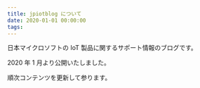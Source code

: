 ```yaml
---
title: jpiotblog について
date: 2020-01-01 00:00:00
tags:
---
```

日本マイクロソフトの IoT 製品に関するサポート情報のブログです。

2020 年 1 月より公開いたしました。

順次コンテンツを更新して参ります。
